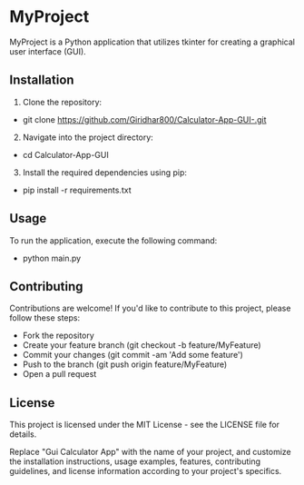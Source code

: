 # MyProject

MyProject is a Python application that utilizes tkinter for creating a graphical user interface (GUI).

## Installation

1. Clone the repository:
- git clone https://github.com/Giridhar800/Calculator-App-GUI-.git
2. Navigate into the project directory:
- cd Calculator-App-GUI
3. Install the required dependencies using pip:
- pip install -r requirements.txt
## Usage
To run the application, execute the following command:
- python main.py
## Contributing
Contributions are welcome! If you'd like to contribute to this project, please follow these steps:

- Fork the repository
- Create your feature branch (git checkout -b feature/MyFeature)
- Commit your changes (git commit -am 'Add some feature')
- Push to the branch (git push origin feature/MyFeature)
- Open a pull request
## License
This project is licensed under the MIT License - see the LICENSE file for details.

Replace "Gui Calculator App" with the name of your project, and customize the installation instructions, usage examples, features, contributing guidelines, and license information according to your project's specifics.


